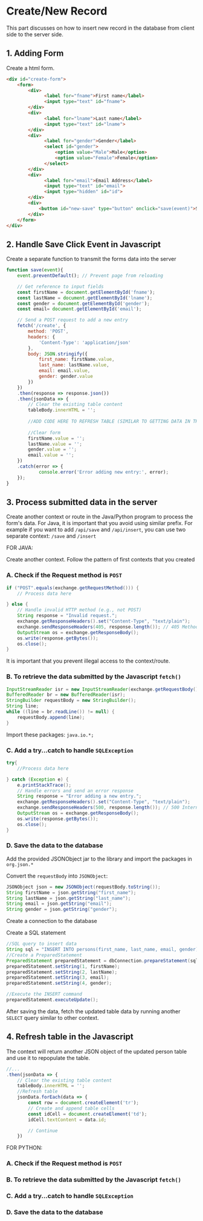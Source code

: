 # Create/New Record
This part discusses on how to insert new record in the database from client side to the server side.

## 1. Adding Form
Create a html form.
```html
<div id="create-form">
	<form>
	    <div>
	          <label for="fname">First name</label>
	          <input type="text" id="fname">
	    </div>
	    <div>
	          <label for="lname">Last name</label>
	          <input type="text" id="lname">
	    </div>
	    <div>
	          <label for="gender">Gender</label>
	          <select id="gender">
	              <option value="Male">Male</option>
	              <option value="Female">Female</option>
	          </select>
	    </div>
	    <div>
	          <label for="email">Email Address</label>
	          <input type="text" id="email">
	          <input type="hidden" id="id">
	    </div>
	    <div>
	        <button id="new-save" type="button" onclick="save(event)">Save</button>
	    </div>
	</form>
</div>
```

## 2. Handle Save Click Event in Javascript
Create a separate function to transmit the forms data into the server
```javascript
function save(event){
    event.preventDefault(); // Prevent page from reloading

    // Get reference to input fields
  	const firstName = document.getElementById('fname');
    const lastName = document.getElementById('lname');
    const gender = document.getElementById('gender');
    const email= document.getElementById('email');

    // Send a POST request to add a new entry
    fetch('/create', {
        method: 'POST',
        headers: {
            'Content-Type': 'application/json'
        },
        body: JSON.stringify({
            first_name: firstName.value,
            last_name: lastName.value,
            email: email.value,
            gender: gender.value
        })
    })
    .then(response => response.json())
    .then(jsonData => {
        // Clear the existing table content
        tableBody.innerHTML = '';
        
        //ADD CODE HERE TO REFRESH TABLE (SIMILAR TO GETTING DATA IN THE OTHER FUNCTION)
        
        //Clear form
        firstName.value = '';
        lastName.value = '';
        gender.value = '';
        email.value = '';    
    })
    .catch(error => {
            console.error('Error adding new entry:', error);
    });
}
```

## 3. Process submitted data in the server
Create another context or route in the Java/Python program to process the form's data.
For Java, it is important that you avoid using similar prefix. For example if you want to add `/api/save` and `/api/insert`,
you can use two separate context: `/save` and `/insert`

FOR JAVA:

Create another context. Follow the pattern of first contexts that you created

### A. Check if the Request method is `POST`
```java
if ("POST".equals(exchange.getRequestMethod())) {
	// Process data here

} else {
	// Handle invalid HTTP method (e.g., not POST)
    String response = "Invalid request.";
    exchange.getResponseHeaders().set("Content-Type", "text/plain");
    exchange.sendResponseHeaders(405, response.length()); // 405 Method Not Allowed
    OutputStream os = exchange.getResponseBody();
    os.write(response.getBytes());
    os.close();
}	
```
It is important that you prevent illegal access to the context/route.

### B. To retrieve the data submitted by the Javascript `fetch()`
```java
InputStreamReader isr = new InputStreamReader(exchange.getRequestBody(), "utf-8");
BufferedReader br = new BufferedReader(isr);
StringBuilder requestBody = new StringBuilder();
String line;
while ((line = br.readLine()) != null) {
    requestBody.append(line);
}
```
Import these packages: `java.io.*;`

### C. Add a try...catch to handle `SQLException`
```java
try{
	//Process data here

} catch (Exception e) {
    e.printStackTrace();
    // Handle errors and send an error response
    String response = "Error adding a new entry.";
    exchange.getResponseHeaders().set("Content-Type", "text/plain");
    exchange.sendResponseHeaders(500, response.length()); // 500 Internal Server Error
    OutputStream os = exchange.getResponseBody();
    os.write(response.getBytes());
    os.close();
}    
```
### D. Save the data to the database
Add the provided JSONObject jar to the library and import the packages in `org.json.*`

Convert the `requestBody` into `JSONObject`:
```java
JSONObject json = new JSONObject(requestBody.toString());
String firstName = json.getString("first_name");
String lastName = json.getString("last_name");
String email = json.getString("email");
String gender = json.getString("gender");
```

Create a connection to the database

Create a SQL statement
```java
//SQL query to insert data
String sql = "INSERT INTO persons(first_name, last_name, email, gender) VALUES(?,?,?,?)";
//Create a PreparedStatement
PreparedStatement preparedStatement = dbConnection.prepareStatement(sql);
preparedStatement.setString(1, firstName);
preparedStatement.setString(2, lastName);
preparedStatement.setString(3, email);
preparedStatement.setString(4, gender);

//Execute the INSERT command
preparedStatement.executeUpdate();

```

After saving the data, fetch the updated table data by running another `SELECT` query similar to other context.

## 4. Refresh table in the Javascript
The context will return another JSON object of the updated person table and use it to repopulate the table.
```javascript
//...
.then(jsonData => {
    // Clear the existing table content
    tableBody.innerHTML = '';
    //Refresh table
    jsonData.forEach(data => {
        const row = document.createElement('tr');
        // Create and append table cells
        const idCell = document.createElement('td');
        idCell.textContent = data.id;

    	// Continue
    })	
```





FOR PYTHON:
### A. Check if the Request method is `POST`
### B. To retrieve the data submitted by the Javascript `fetch()`
### C. Add a try...catch to handle `SQLException`
### D. Save the data to the database